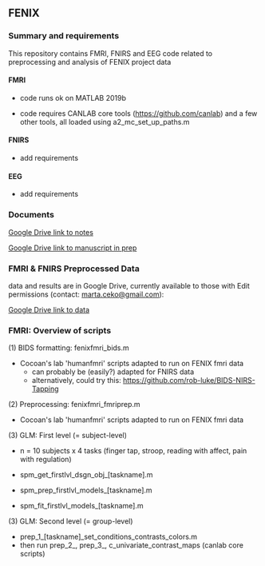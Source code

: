 ## FENIX 

### Summary and requirements

This repository contains FMRI, FNIRS and EEG code related to preprocessing and analysis of FENIX project data

#### FMRI
- code runs ok on MATLAB 2019b

- code requires CANLAB core tools (https://github.com/canlab) and a few other tools, all loaded using a2_mc_set_up_paths.m

#### FNIRS 
- add requirements 

#### EEG
- add requirements 

### Documents 

[Google Drive link to notes](https://docs.google.com/document/d/1-fGsBUktHSFKVsCYtNA6UotB3DEnhiP-hHVsiIQ-vII/edit#heading=h.glwm6zv7e37q)

[Google Drive link to manuscript in prep](https://docs.google.com/document/d/1x-_4xzOVYwPUOoxKXfudr2lgQajNFIMBavWwFpIbG10/edit#)


### FMRI & FNIRS Preprocessed Data 
data and results are in Google Drive, currently available to those with Edit permissions (contact: marta.ceko@gmail.com):

[Google Drive link to data](https://drive.google.com/drive/folders/1B3R5VZHeqQ3_KeJ1lweyBbLVNQeNnjrd?usp=sharing)


### FMRI: Overview of scripts

(1) BIDS formatting: fenixfmri_bids.m 
- Cocoan's lab 'humanfmri' scripts adapted to run on FENIX fmri data 
  - can probably be (easily?) adapted for FNIRS data
  - alternatively, could try this: https://github.com/rob-luke/BIDS-NIRS-Tapping
 
(2) Preprocessing: fenixfmri_fmriprep.m
- Cocoan's lab 'humanfmri' scripts adapted to run on FENIX fmri data 

(3) GLM: First level (= subject-level) 

- n = 10 subjects x 4 tasks (finger tap, stroop, reading with affect, pain with regulation) 

- spm_get_firstlvl_dsgn_obj_[taskname].m
- spm_prep_firstlvl_models_[taskname].m
- spm_fit_firstlvl_models_[taskname].m

(3) GLM: Second level (= group-level) 

- prep_1_[taskname]_set_conditions_contrasts_colors.m
- then run prep_2_, prep_3_, c_univariate_contrast_maps (canlab core scripts) 


